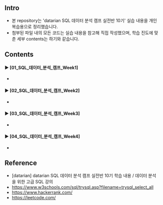 ####  
## Intro  
- 본 repository는 'datarian SQL 데이터 분석 캠프 실전반 10기' 실습 내용을 개인 복습용으로 정리했습니다.  
- 첨부된 파일 내의 모든 코드는 실습 내용을 참고해 직접 작성했으며, 학습 진도에 맞춘 세부 contents는 하기와 같습니다.  
####  
## Contents  
#### ► [01_SQL_데이터_분석_캠프_Week1]  
-  
####  
#### ► [02_SQL_데이터_분석_캠프_Week2]  
-  
####  
#### ► [03_SQL_데이터_분석_캠프_Week3]  
-  
####  
#### ► [04_SQL_데이터_분석_캠프_Week4]  
-  
####  
## Reference  
- [datarian] datarian SQL 데이터 분석 캠프 실전반 10기 학습 내용 / 데이터 분석을 위한 고급 SQL 강의  
- https://www.w3schools.com/sql/trysql.asp?filename=trysql_select_all  
- https://www.hackerrank.com/  
- https://leetcode.com/  
####  
